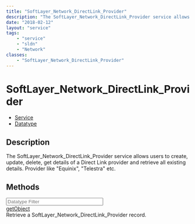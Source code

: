 ```yaml
---
title: "SoftLayer_Network_DirectLink_Provider"
description: "The SoftLayer_Network_DirectLink_Provider service allows users to create, update, delete, get details of a Direct Link p... "
date: "2018-02-12"
layout: "service"
tags:
    - "service"
    - "sldn"
    - "Network"
classes:
    - "SoftLayer_Network_DirectLink_Provider"
---
```

# SoftLayer_Network_DirectLink_Provider
<div id='service-datatype'>
    <ul id='sldn-reference-tabs'>
    <li id='service'> <a href='/reference/services/SoftLayer_Network_DirectLink_Provider' >Service</a></li>    <li id='datatype'> <a href='/reference/datatypes/SoftLayer_Network_DirectLink_Provider' >Datatype</a></li>
    </ul>
</div>

## Description
The SoftLayer_Network_DirectLink_Provider service allows users to create, update, delete, get details of a Direct Link provider and retrieve all existing details. Provider like "Equinix", "Telestra" etc. 
        
        
<div id="properties" class="content">
    <h2>Methods</h2>
    <div class="view-filters">
        <div class="clearfix">
            <div class="search-input-box">
                <input placeholder="Datatype Filter" onkeyup="titleSearch(inputId='edit-combine', divId='method-div', elementClass='method-row')" 
                    type="text" id="edit-combine" value="" size="30" maxlength="128" class="form-text">
            </div>
        </div>
    </div>
    <div id="method-div">
            <div class="method-row">
                        <span class='view-field-title'><a href='/reference/services/SoftLayer_Network_DirectLink_Provider/getObject'> getObject</a> </span>
            <div class='views-field-body'>Retrieve a SoftLayer_Network_DirectLink_Provider record.</div>
        </div>
        </div>
</div>

